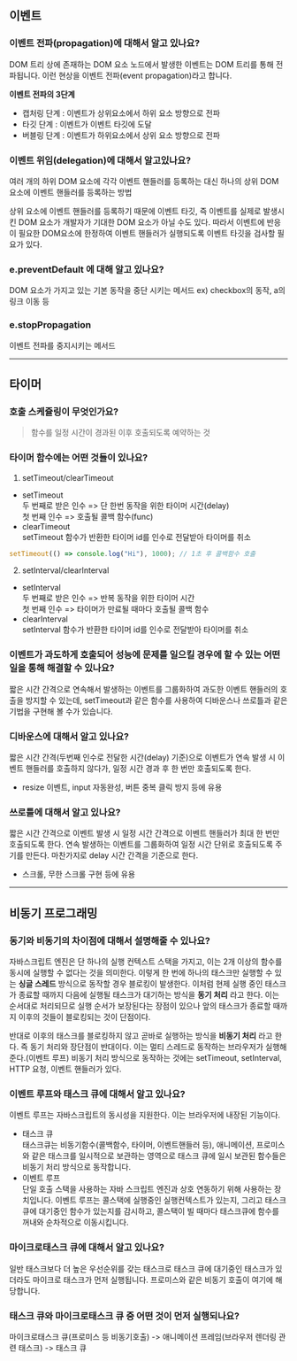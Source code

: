 ## 이벤트

### 이벤트 전파(propagation)에 대해서 알고 있나요?

DOM 트리 상에 존재하는 DOM 요소 노드에서 발생한 이벤트는 DOM 트리를 통해 전파됩니다.
이런 현상을 이벤트 전파(event propagation)라고 합니다.

**이벤트 전파의 3단계**

- 캡처링 단계 : 이벤트가 상위요소에서 하위 요소 방향으로 전파
- 타깃 단계 : 이벤트가 이벤트 타깃에 도달
- 버블링 단계 : 이벤트가 하위요소에서 상위 요소 방향으로 전파

### 이벤트 위임(delegation)에 대해서 알고있나요?

여러 개의 하위 DOM 요소에 각각 이벤트 핸들러를 등록하는 대신 하나의 상위 DOM 요소에 이벤트 핸들러를 등록하는 방법

상위 요소에 이벤트 핸들러를 등록하기 때문에 이벤트 타깃, 즉 이벤트를 실제로 발생시킨 DOM 요소가 개발자가 기대한 DOM 요소가 아닐 수도 있다. 따라서 이벤트에 반응이 필요한 DOM요소에 한정하여 이벤트 핸들러가 실행되도록 이벤트 타깃을 검사할 필요가 있다.

### e.preventDefault 에 대해 알고 있나요?

DOM 요소가 가지고 있는 기본 동작을 중단 시키는 메서드
ex) checkbox의 동작, a의 링크 이동 등

### e.stopPropagation

이벤트 전파를 중지시키는 메서드

---

## 타이머

### 호출 스케쥴링이 무엇인가요?

> 함수를 일정 시간이 경과된 이후 호출되도록 예약하는 것

### 타이머 함수에는 어떤 것들이 있나요?

1. setTimeout/clearTimeout

- setTimeout<br>
  두 번째로 받은 인수 => 단 한번 동작을 위한 타이머 시간(delay)<br>
  첫 번째 인수 => 호출될 콜백 함수(func)
- clearTimeout<br>
  setTimeout 함수가 반환한 타이머 id를 인수로 전달받아 타이머를 취소

```js
setTimeout(() => console.log("Hi"), 1000); // 1초 후 콜백함수 호출
```

2. setInterval/clearInterval

- setInterval<br>
  두 번째로 받은 인수 => 반복 동작을 위한 타이머 시간<br>
  첫 번째 인수 => 타이머가 만료될 때마다 호출될 콜백 함수
- clearInterval<br>
  setInterval 함수가 반환한 타이머 id를 인수로 전달받아 타이머를 취소

### 이벤트가 과도하게 호출되어 성능에 문제를 일으킬 경우에 할 수 있는 어떤 일을 통해 해결할 수 있나요?

짧은 시간 간격으로 연속해서 발생하는 이벤트를 그룹화하여 과도한 이벤트 핸들러의 호출을 방지할 수 있는데, setTimeout과 같은 함수를 사용하여 디바운스나 쓰로틀과 같은 기법을 구현해 볼 수가 있습니다.

### 디바운스에 대해서 알고 있나요?

짧은 시간 간격(두번째 인수로 전달한 시간(delay) 기준)으로 이벤트가 연속 발생 시 이벤트 핸들러를 호출하지 않다가, 일정 시간 경과 후 한 번만 호출되도록 한다.

- resize 이벤트, input 자동완성, 버튼 중복 클릭 방지 등에 유용

### 쓰로틀에 대해서 알고 있나요?

짧은 시간 간격으로 이벤트 발생 시 일정 시간 간격으로 이벤트 핸들러가 최대 한 번만 호출되도록 한다. 연속 발생하는 이벤트를 그룹화하여 일정 시간 단위로 호출되도록 주기를 만든다. 마찬가지로 delay 시간 간격을 기준으로 한다.

- 스크롤, 무한 스크롤 구현 등에 유용

---

## 비동기 프로그래밍

### 동기와 비동기의 차이점에 대해서 설명해줄 수 있나요?

자바스크립트 엔진은 단 하나의 실행 컨텍스트 스택을 가지고, 이는 2개 이상의 함수를 동시에 실행할 수 없다는 것을 의미한다.
이렇게 한 번에 하나의 태스크만 실행할 수 있는 **싱글 스레드** 방식으로 동작할 경우 블로킹이 발생한다.
이처럼 현제 실행 중인 태스크가 종료할 때까지 다음에 실행될 태스크가 대기하는 방식을 **동기 처리** 라고 한다.
이는 순서대로 처리되므로 실행 순서가 보장된다는 장점이 있으나 앞의 태스크가 종료할 때까지 이후의 것들이 블로킹되는 것이 단점이다.

반대로 이후의 태스크를 블로킹하지 않고 곧바로 실행하는 방식을 **비동기 처리** 라고 한다. 즉 동기 처리와 장단점이 반대이다.
이는 멀티 스레드로 동작하는 브라우저가 실행해준다.(이벤트 루프)
비동기 처리 방식으로 동작하는 것에는 setTimeout, setInterval, HTTP 요청, 이벤트 핸들러가 있다.

### 이벤트 루프와 태스크 큐에 대해서 알고 있나요?

이벤트 루프는 자바스크립트의 동시성을 지원한다. 이는 브라우저에 내장된 기능이다.

- 태스크 큐<br>
  태스크큐는 비동기함수(콜백함수, 타이머, 이벤트핸들러 등), 애니메이션, 프로미스와 같은 태스크를 일시적으로 보관하는 영역으로 태스크 큐에 일시 보관된 함수들은 비동기 처리 방식으로 동작합니다.
- 이벤트 루프<br>
  단일 호출 스택을 사용하는 자바 스크립트 엔진과 상호 연동하기 위해 사용하는 장치입니다.
  이벤트 루프는 콜스택에 실행중인 실행컨텍스트가 있는지, 그리고 태스크큐에 대기중인 함수가 있는지를 감시하고, 콜스택이 빌 때마다 태스크큐에 함수를 꺼내와 순차적으로 이동시킵니다.

### 마이크로태스크 큐에 대해서 알고 있나요?

일반 태스크보다 더 높은 우선순위를 갖는 태스크로 태스크 큐에 대기중인 태스크가 있더라도 마이크로 태스크가 먼저 실행됩니다. 프로미스와 같은 비동기 호출이 여기에 해당합니다.

### 태스크 큐와 마이크로태스크 큐 중 어떤 것이 먼저 실행되나요?

마이크로태스크 큐(프로미스 등 비동기호출) -> 애니메이션 프레임(브라우저 렌더링 관련 태스크) -> 태스크 큐
